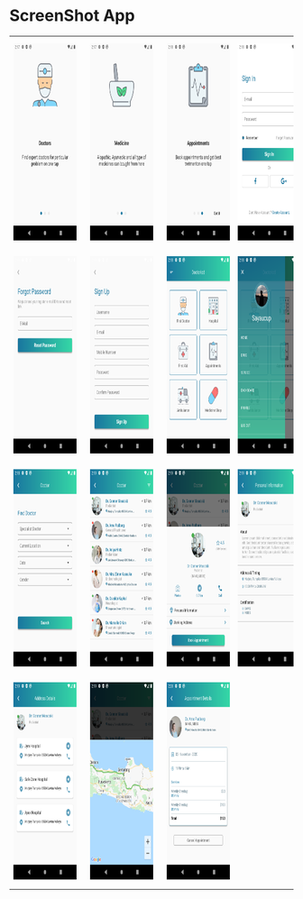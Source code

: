 # ScreenShot App

<table>
  <tr>
    <td><img style="margin-right: 20px;" src="assets/screenshot/1.png" width=200 height=350></td>
    <td><img style="margin: 10px;" src="assets/screenshot/2.png" width=200 height=350></td>
    <td><img style="margin-left: 20px;" src="assets/screenshot/3.png" width=200 height=350></td>
    <td><img style="margin-left: 20px;" src="assets/screenshot/4.png" width=200 height=350></td>
  </tr>
  <tr>
    <td><img style="margin-right: 20px;" src="assets/screenshot/5.png" width=200 height=350></td>
    <td><img style="margin: 10px;" src="assets/screenshot/6.png" width=200 height=350></td>
    <td><img style="margin-left: 20px;" src="assets/screenshot/7.png" width=200 height=350></td>
    <td><img style="margin-left: 20px;" src="assets/screenshot/8.png" width=200 height=350></td>
  </tr>
  <tr>
    <td><img style="margin-right: 20px;" src="assets/screenshot/9.png" width=200 height=350></td>
    <td><img style="margin: 10px;" src="assets/screenshot/10.png" width=200 height=350></td>
    <td><img style="margin-left: 20px;" src="assets/screenshot/11.png" width=200 height=350></td>
    <td><img style="margin-left: 20px;" src="assets/screenshot/12.png" width=200 height=350></td>
  </tr>
  <tr>
    <td><img style="margin-right: 20px;" src="assets/screenshot/13.png" width=200 height=350></td>
    <td><img style="margin: 10px;" src="assets/screenshot/14.png" width=200 height=350></td>
    <td><img style="margin-left: 20px;" src="assets/screenshot/15.png" width=200 height=350></td>
  </tr>
 </table>
